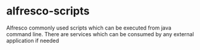 # alfresco-scripts
Alfresco commonly used scripts which can be executed from java command line. There are services which can be consumed by any external application if needed
